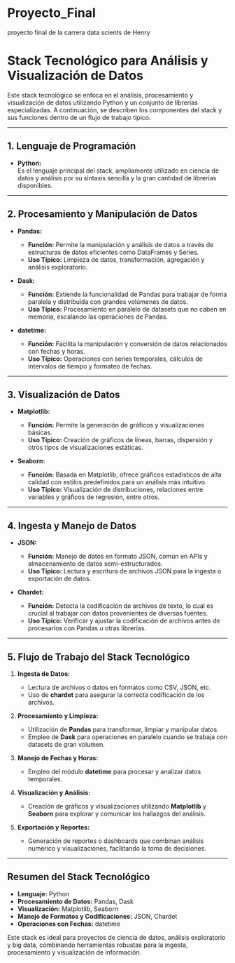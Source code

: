 # Proyecto_Final
proyecto final de la carrera data scients de Henry 


# Stack Tecnológico para Análisis y Visualización de Datos

Este stack tecnológico se enfoca en el análisis, procesamiento y visualización de datos utilizando Python y un conjunto de librerías especializadas. A continuación, se describen los componentes del stack y sus funciones dentro de un flujo de trabajo típico.

---

## 1. Lenguaje de Programación

- **Python:**  
  Es el lenguaje principal del stack, ampliamente utilizado en ciencia de datos y análisis por su sintaxis sencilla y la gran cantidad de librerías disponibles.

---

## 2. Procesamiento y Manipulación de Datos

- **Pandas:**  
  - **Función:** Permite la manipulación y análisis de datos a través de estructuras de datos eficientes como DataFrames y Series.  
  - **Uso Típico:** Limpieza de datos, transformación, agregación y análisis exploratorio.

- **Dask:**  
  - **Función:** Extiende la funcionalidad de Pandas para trabajar de forma paralela y distribuida con grandes volúmenes de datos.  
  - **Uso Típico:** Procesamiento en paralelo de datasets que no caben en memoria, escalando las operaciones de Pandas.

- **datetime:**  
  - **Función:** Facilita la manipulación y conversión de datos relacionados con fechas y horas.  
  - **Uso Típico:** Operaciones con series temporales, cálculos de intervalos de tiempo y formateo de fechas.

---

## 3. Visualización de Datos

- **Matplotlib:**  
  - **Función:** Permite la generación de gráficos y visualizaciones básicas.  
  - **Uso Típico:** Creación de gráficos de líneas, barras, dispersión y otros tipos de visualizaciones estáticas.

- **Seaborn:**  
  - **Función:** Basada en Matplotlib, ofrece gráficos estadísticos de alta calidad con estilos predefinidos para un análisis más intuitivo.  
  - **Uso Típico:** Visualización de distribuciones, relaciones entre variables y gráficos de regresión, entre otros.

---

## 4. Ingesta y Manejo de Datos

- **JSON:**  
  - **Función:** Manejo de datos en formato JSON, común en APIs y almacenamiento de datos semi-estructurados.  
  - **Uso Típico:** Lectura y escritura de archivos JSON para la ingesta o exportación de datos.

- **Chardet:**  
  - **Función:** Detecta la codificación de archivos de texto, lo cual es crucial al trabajar con datos provenientes de diversas fuentes.  
  - **Uso Típico:** Verificar y ajustar la codificación de archivos antes de procesarlos con Pandas u otras librerías.

---

## 5. Flujo de Trabajo del Stack Tecnológico

1. **Ingesta de Datos:**
   - Lectura de archivos o datos en formatos como CSV, JSON, etc.
   - Uso de **chardet** para asegurar la correcta codificación de los archivos.

2. **Procesamiento y Limpieza:**
   - Utilización de **Pandas** para transformar, limpiar y manipular datos.
   - Empleo de **Dask** para operaciones en paralelo cuando se trabaja con datasets de gran volumen.

3. **Manejo de Fechas y Horas:**
   - Empleo del módulo **datetime** para procesar y analizar datos temporales.

4. **Visualización y Análisis:**
   - Creación de gráficos y visualizaciones utilizando **Matplotlib** y **Seaborn** para explorar y comunicar los hallazgos del análisis.

5. **Exportación y Reportes:**
   - Generación de reportes o dashboards que combinan análisis numérico y visualizaciones, facilitando la toma de decisiones.

---

## Resumen del Stack Tecnológico

- **Lenguaje:** Python
- **Procesamiento de Datos:** Pandas, Dask
- **Visualización:** Matplotlib, Seaborn
- **Manejo de Formatos y Codificaciones:** JSON, Chardet
- **Operaciones con Fechas:** datetime

Este stack es ideal para proyectos de ciencia de datos, análisis exploratorio y big data, combinando herramientas robustas para la ingesta, procesamiento y visualización de información.
